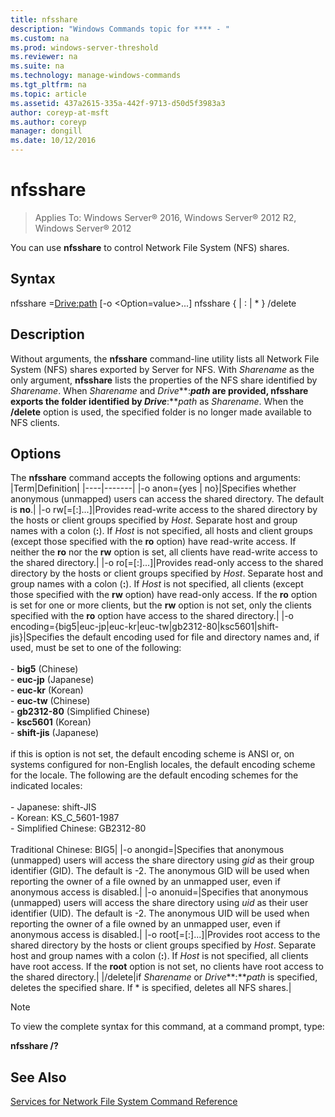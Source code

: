 ```yaml
---
title: nfsshare
description: "Windows Commands topic for **** - "
ms.custom: na
ms.prod: windows-server-threshold
ms.reviewer: na
ms.suite: na
ms.technology: manage-windows-commands
ms.tgt_pltfrm: na
ms.topic: article
ms.assetid: 437a2615-335a-442f-9713-d50d5f3983a3
author: coreyp-at-msft
ms.author: coreyp
manager: dongill
ms.date: 10/12/2016
---
```

# nfsshare

>Applies To: Windows Server&reg; 2016, Windows Server&reg; 2012 R2, Windows Server&reg; 2012

You can use **nfsshare** to control Network File System (NFS) shares.
## Syntax
nfsshare <Sharename>=<Drive:path> [-o <Option=value>...]
nfsshare {<Sharename> | <Drive>:<path> | * } /delete
## Description
Without arguments, the **nfsshare** command-line utility lists all Network File System (NFS) shares exported by Server for NFS. With *Sharename* as the only argument, **nfsshare** lists the properties of the NFS share identified by *Sharename*. When *Sharename* and *Drive***:***path* are provided, **nfsshare** exports the folder identified by *Drive***:***path* as *Sharename*. When the **/delete** option is used, the specified folder is no longer made available to NFS clients.
## Options
The **nfsshare** command accepts the following options and arguments:
|Term|Definition|
|----|-------|
|-o anon={yes &#124; no}|Specifies whether anonymous (unmapped) users can access the shared directory. The default is **no**.|
|-o rw[=<Host>[:<Host>]...]|Provides read-write access to the shared directory by the hosts or client groups specified by *Host*. Separate host and group names with a colon (**:**). If *Host* is not specified, all hosts and client groups (except those specified with the **ro** option) have read-write access. If neither the **ro** nor the **rw** option is set, all clients have read-write access to the shared directory.|
|-o ro[=<Host>[:<Host>]...]|Provides read-only access to the shared directory by the hosts or client groups specified by *Host*. Separate host and group names with a colon (**:**). If *Host* is not specified, all clients (except those specified with the **rw** option) have read-only access. If the **ro** option is set for one or more clients, but the **rw** option is not set, only the clients specified with the **ro** option have access to the shared directory.|
|-o encoding={big5&#124;euc-jp&#124;euc-kr&#124;euc-tw&#124;gb2312-80&#124;ksc5601&#124;shift-jis}|Specifies the default encoding used for file and directory names and, if used, must be set to one of the following:<br /><br />-   **big5** (Chinese)<br />-   **euc-jp** (Japanese)<br />-   **euc-kr** (Korean)<br />-   **euc-tw** (Chinese)<br />-   **gb2312-80** (Simplified Chinese)<br />-   **ksc5601** (Korean)<br />-   **shift-jis** (Japanese)<br /><br />if this is option is not set, the default encoding scheme is ANSI or, on systems configured for non-English locales, the default encoding scheme for the locale. The following are the default encoding schemes for the indicated locales:<br /><br />-   Japanese: shift-JIS<br />-   Korean: KS_C_5601-1987<br />-   Simplified Chinese: GB2312-80<br /><br />Traditional Chinese: BIG5|
|-o anongid=<gid>|Specifies that anonymous (unmapped) users will access the share directory using *gid* as their group identifier (GID). The default is -2. The anonymous GID will be used when reporting the owner of a file owned by an unmapped user, even if anonymous access is disabled.|
|-o  anonuid=<uid>|Specifies that anonymous (unmapped) users will access the share directory using *uid* as their user identifier (UID). The default is -2. The anonymous UID will be used when reporting the owner of a file owned by an unmapped user, even if anonymous access is disabled.|
|-o root[=<Host>[:<Host>]...]|Provides root access to the shared directory by the hosts or client groups specified by *Host*. Separate host and group names with a colon (**:**). If *Host* is not specified, all clients have root access. If the **root** option is not set, no clients have root access to the shared directory.|
|/delete|if *Sharename* or *Drive***:***path* is specified, deletes the specified share. If * is specified, deletes all NFS shares.|
> [!NOTE]
> To view the complete syntax for this command, at a command prompt, type:
> 
> **nfsshare /?**
## See Also
[Services for Network File System Command Reference](services-for-network-file-system-command-reference.md)
